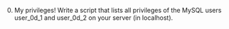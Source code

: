 0. My privileges!
Write a script that lists all privileges of the MySQL users user_0d_1 and user_0d_2 on your server (in localhost).

